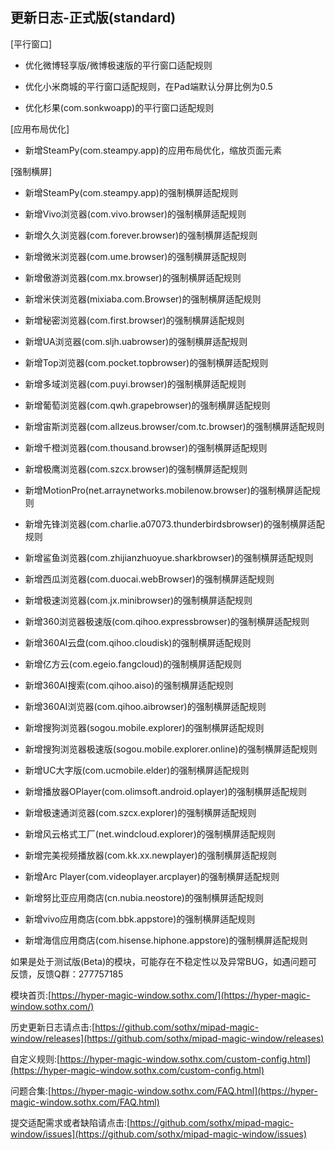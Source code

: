 ## 更新日志-正式版(standard)


[平行窗口]

- 优化微博轻享版/微博极速版的平行窗口适配规则

- 优化小米商城的平行窗口适配规则，在Pad端默认分屏比例为0.5

- 优化杉果(com.sonkwoapp)的平行窗口适配规则

[应用布局优化]

- 新增SteamPy(com.steampy.app)的应用布局优化，缩放页面元素

[强制横屏]

- 新增SteamPy(com.steampy.app)的强制横屏适配规则

- 新增Vivo浏览器(com.vivo.browser)的强制横屏适配规则

- 新增久久浏览器(com.forever.browser)的强制横屏适配规则

- 新增微米浏览器(com.ume.browser)的强制横屏适配规则

- 新增傲游浏览器(com.mx.browser)的强制横屏适配规则

- 新增米侠浏览器(mixiaba.com.Browser)的强制横屏适配规则

- 新增秘密浏览器(com.first.browser)的强制横屏适配规则

- 新增UA浏览器(com.sljh.uabrowser)的强制横屏适配规则

- 新增Top浏览器(com.pocket.topbrowser)的强制横屏适配规则

- 新增多域浏览器(com.puyi.browser)的强制横屏适配规则

- 新增葡萄浏览器(com.qwh.grapebrowser)的强制横屏适配规则

- 新增宙斯浏览器(com.allzeus.browser/com.tc.browser)的强制横屏适配规则

- 新增千橙浏览器(com.thousand.browser)的强制横屏适配规则

- 新增极鹰浏览器(com.szcx.browser)的强制横屏适配规则

- 新增MotionPro(net.arraynetworks.mobilenow.browser)的强制横屏适配规则

- 新增先锋浏览器(com.charlie.a07073.thunderbirdsbrowser)的强制横屏适配规则

- 新增鲨鱼浏览器(com.zhijianzhuoyue.sharkbrowser)的强制横屏适配规则

- 新增西瓜浏览器(com.duocai.webBrowser)的强制横屏适配规则

- 新增极速浏览器(com.jx.minibrowser)的强制横屏适配规则

- 新增360浏览器极速版(com.qihoo.expressbrowser)的强制横屏适配规则

- 新增360AI云盘(com.qihoo.cloudisk)的强制横屏适配规则

- 新增亿方云(com.egeio.fangcloud)的强制横屏适配规则

- 新增360AI搜索(com.qihoo.aiso)的强制横屏适配规则

- 新增360AI浏览器(com.qihoo.aibrowser)的强制横屏适配规则

- 新增搜狗浏览器(sogou.mobile.explorer)的强制横屏适配规则

- 新增搜狗浏览器极速版(sogou.mobile.explorer.online)的强制横屏适配规则

- 新增UC大字版(com.ucmobile.elder)的强制横屏适配规则

- 新增播放器OPlayer(com.olimsoft.android.oplayer)的强制横屏适配规则

- 新增极速通浏览器(com.szcx.explorer)的强制横屏适配规则

- 新增风云格式工厂(net.windcloud.explorer)的强制横屏适配规则

- 新增完美视频播放器(com.kk.xx.newplayer)的强制横屏适配规则

- 新增Arc Player(com.videoplayer.arcplayer)的强制横屏适配规则

- 新增努比亚应用商店(cn.nubia.neostore)的强制横屏适配规则

- 新增vivo应用商店(com.bbk.appstore)的强制横屏适配规则

- 新增海信应用商店(com.hisense.hiphone.appstore)的强制横屏适配规则



如果是处于测试版(Beta)的模块，可能存在不稳定性以及异常BUG，如遇问题可反馈，反馈Q群：277757185

模块首页:[https://hyper-magic-window.sothx.com/](https://hyper-magic-window.sothx.com/)

历史更新日志请点击:[https://github.com/sothx/mipad-magic-window/releases](https://github.com/sothx/mipad-magic-window/releases)

自定义规则:[https://hyper-magic-window.sothx.com/custom-config.html](https://hyper-magic-window.sothx.com/custom-config.html)

问题合集:[https://hyper-magic-window.sothx.com/FAQ.html](https://hyper-magic-window.sothx.com/FAQ.html)

提交适配需求或者缺陷请点击:[https://github.com/sothx/mipad-magic-window/issues](https://github.com/sothx/mipad-magic-window/issues)
